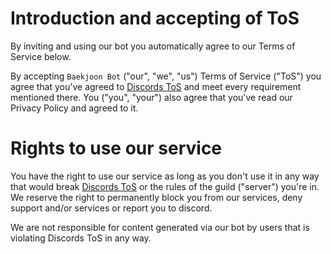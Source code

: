 # Introduction and accepting of ToS
By inviting and using our bot you automatically agree to our Terms of Service below.

By accepting `Baekjoon Bot` ("our", "we", "us") Terms of Service ("ToS") you agree that you've agreed to [Discords ToS](https://discord.com/terms) and meet every requirement mentioned there. You ("you", "your") also agree that you've read our Privacy Policy and agreed to it.

# Rights to use our service
You have the right to use our service as long as you don't use it in any way that would break [Discords ToS](https://discord.com/terms) or the rules of the guild ("server") you're in. We reserve the right to permanently block you from our services, deny support and/or services or report you to discord.

We are not responsible for content generated via our bot by users that is violating Discords ToS in any way.
